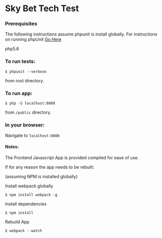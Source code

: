 # Sky Bet Tech Test

### Prerequisites

The following instructions assume phpunit is install globally.
For instructions on running phpUnit [Go Here](https://github.com/sebastianbergmann/phpunit)

php5.6

### To run tests:

```$ phpunit --verbose```

from root directory.

### To run app:

```$ php -S localhost:8080```

from `/public` directory. 

### In your browser:

Navigate to `localhost:8080`

#### Notes:

The Frontend Javascript App is provided compiled for ease of use.

If for any reason the app needs to be rebuilt:

(assuming NPM is installed globally)

Install webpack globally

```$ npm install webpack -g```

Install dependencies

```$ npm install```

Rebuild App

```$ webpack --watch```